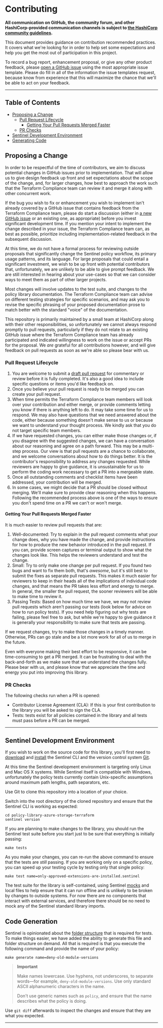 # Contributing

**All communication on GitHub, the community forum, and other HashiCorp-provided communication channels is subject to [the HashiCorp community guidelines](https://www.hashicorp.com/community-guidelines).**

This document provides guidance on contribution recommended practices. It covers what we're looking for in order to help set some expectations and help you get the most out of participation in this project.

To record a bug report, enhancement proposal, or give any other product feedback, please [open a GitHub issue](https://github.com/hashicorp/policy-library-azure-storage-terraform/issues/new/choose) using the most appropriate issue template. Please do fill in all of the information the issue templates request, because know from experience that this will maximize the chance that we'll be able to act on your feedback.

---

## Table of Contents

<!-- MarkdownTOC autolink="true" -->

- [Proposing a Change](#proposing-a-change)
	- [Pull Request Lifecycle](#pull-request-lifecycle)
		- [Getting Your Pull Requests Merged Faster](#getting-your-pull-requests-merged-faster)
	- [PR Checks](#pr-checks)
- [Sentinel Development Environment](#sentinel-development-environment)
- [Generating Code](#generating-code)

<!-- /MarkdownTOC -->

## Proposing a Change

In order to be respectful of the time of contributors, we aim to discuss potential changes in GitHub issues prior to implementation. That will allow us to give design feedback up front and set expectations about the scope of the change, and, for larger changes, how best to approach the work such that the Terraform Compliance team can review it and merge it along with other concurrent work.

If the bug you wish to fix or enhancement you wish to implement isn't already covered by a GitHub issue that contains feedback from the Terraform Compliance team, please do start a discussion (either in [a new GitHub issue](https://github.com/hashicorp/policy-library-azure-storage-terraform/issues/new/choose) or an existing one, as appropriate) before you invest significant development time. If you mention your intent to implement the change described in your issue, the Terraform Compliance team can, as best as possible, prioritize including implementation-related feedback in the subsequent discussion.

At this time, we do not have a formal process for reviewing outside proposals that significantly change the Sentinel policy workflow, its primary usage patterns, and its language. For large proposals that could entail a significant investment, we wish to be up front with potential contributors that, unfortunately, we are unlikely to be able to give prompt feedback. We are still interested in hearing about your use-cases so that we can consider ways to meet them as part of other larger projects.

Most changes will involve updates to the test suite, and changes to the policy library documentation. The Terraform Compliance team can advise on different testing strategies for specific scenarios, and may ask you to revise the specific phrasing of your proposed documentation prose to match better with the standard "voice" of the documentation.

This repository is primarily maintained by a small team at HashiCorp along with their other responsibilities, so unfortunately we cannot always respond promptly to pull requests, particularly if they do not relate to an existing GitHub issue where the Terraform Compliance team has already participated and indicated willingness to work on the issue or accept PRs for the proposal. We *are* grateful for all contributions however, and will give feedback on pull requests as soon as we're able so please bear with us.

### Pull Request Lifecycle

1. You are welcome to submit a [draft pull request](https://github.blog/2019-02-14-introducing-draft-pull-requests/) for commentary or review before it is fully completed. It's also a good idea to include specific questions or items you'd like feedback on.
2. Once you believe your pull request is ready to be merged you can create your pull request.
3. When time permits the Terraform Compliance team members will look over your contribution and either merge, or provide comments letting you know if there is anything left to do. It may take some time for us to respond. We may also have questions that we need answered about the code, either because something doesn't make sense to us or because we want to understand your thought process. We kindly ask that you do not target specific team members.
4. If we have requested changes, you can either make those changes or, if you disagree with the suggested changes, we can have a conversation about our reasoning and agree on a path forward. This may be a multi-step process. Our view is that pull requests are a chance to collaborate, and we welcome conversations about how to do things better. It is the contributor's responsibility to address any changes requested. While reviewers are happy to give guidance, it is unsustainable for us to perform the coding work necessary to get a PR into a mergeable state.
5. Once all outstanding comments and checklist items have been addressed, your contribution will be merged.
6. In some cases, we might decide that a PR should be closed without merging. We'll make sure to provide clear reasoning when this happens. Following the recommended process above is one of the ways to ensure you don't spend time on a PR we can't or won't merge.

#### Getting Your Pull Requests Merged Faster

It is much easier to review pull requests that are:

1. Well-documented: Try to explain in the pull request comments what your change does, why you have made the change, and provide instructions for how to produce the new behavior introduced in the pull request. If you can, provide screen captures or terminal output to show what the changes look like. This helps the reviewers understand and test the change.
2. Small: Try to only make one change per pull request. If you found two bugs and want to fix them both, that's *awesome*, but it's still best to submit the fixes as separate pull requests. This makes it much easier for reviewers to keep in their heads all of the implications of individual code changes, and that means the PR takes less effort and energy to merge. In general, the smaller the pull request, the sooner reviewers will be able to make time to review it.
3. Passing Tests: Based on how much time we have, we may not review pull requests which aren't passing our tests (look below for advice on how to run policy tests). If you need help figuring out why tests are failing, please feel free to ask, but while we're happy to give guidance it is generally your responsibility to make sure that tests are passing.

If we request changes, try to make those changes in a timely manner. Otherwise, PRs can go stale and be a lot more work for all of us to merge in the future.

Even with everyone making their best effort to be responsive, it can be time-consuming to get a PR merged. It can be frustrating to deal with the back-and-forth as we make sure that we understand the changes fully. Please bear with us, and please know that we appreciate the time and energy you put into improving this library.

### PR Checks

The following checks run when a PR is opened:

- Contributor License Agreement (CLA): If this is your first contribution to the library you will be asked to sign the CLA.
- Tests: tests exist for all policies contained in the library and all tests must pass before a PR can be merged.

----

## Sentinel Development Environment

If you wish to work on the source code for this library, you'll first need to [download](https://docs.hashicorp.com/sentinel/downloads) and [install](https://docs.hashicorp.com/sentinel/intro/getting-started/install) the Sentinel CLI and the version control system [Git](https://git-scm.com/).

At this time the Sentinel development environment is targeting only Linux and Mac OS X systems. While Sentinel itself is compatible with Windows, unfortunately the policy tests currently contain Unix-specific assumptions around maximum path lengths, path separators, etc.

Use Git to clone this repository into a location of your choice.

Switch into the root directory of the cloned repository and ensure that the Sentinel CLI is working as expected:

```
cd policy-library-azure-storage-terraform
sentinel version
```

If you are planning to make changes to the library, you should run the Sentinel test suite before you start just to be sure that everything is initially passing:

```
make tests
```

As you make your changes, you can re-run the above command to ensure that the tests are *still* passing. If you are working only on a specific policy, you can speed up your testing cycle by testing only that single policy:

```
make test name=only-approved-extensions-are-installed.sentinel
```

The test suite for the library is self-contained, using Sentinel [mocks](https://docs.hashicorp.com/sentinel/writing/testing#mocking) and local files to help ensure that it can run offline and is unlikely to be broken by changes to outside systems. For now there are no components that interact with external services, and therefore there should be no need to mock any of the Sentinel standard library imports.

## Code Generation

Sentinel is opinionated about the [folder structure](https://docs.hashicorp.com/sentinel/writing/testing#test-folder-structure) that is required for tests. To make things easier, we have added the ability to generate this file and folder structure on demand. All that is required is that you execute the following command and provide the name of your policy:

```
make generate name=deny-old-module-versions
```

> **Important**
>
> Make names lowercase. Use hyphens, not underscores, to separate words—for example, `deny-old-module-versions`. Use
> only standard ASCII alphanumeric characters in the name.
>
> Don't use generic names such as `policy`, and ensure that the name describes what the policy is doing.


Use `git diff` afterwards to inspect the changes and ensure that they are what you expected.

---

